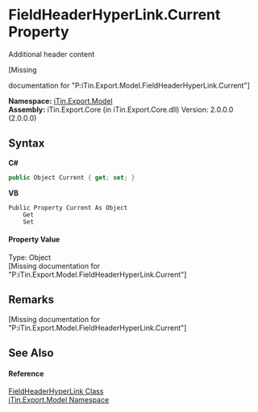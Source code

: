# FieldHeaderHyperLink.Current Property 
Additional header content 

\[Missing <summary> documentation for "P:iTin.Export.Model.FieldHeaderHyperLink.Current"\]

**Namespace:**&nbsp;<a href="N_iTin_Export_Model">iTin.Export.Model</a><br />**Assembly:**&nbsp;iTin.Export.Core (in iTin.Export.Core.dll) Version: 2.0.0.0 (2.0.0.0)

## Syntax

**C#**<br />
``` C#
public Object Current { get; set; }
```

**VB**<br />
``` VB
Public Property Current As Object
	Get
	Set
```


#### Property Value
Type: Object<br />\[Missing <value> documentation for "P:iTin.Export.Model.FieldHeaderHyperLink.Current"\]

## Remarks
\[Missing <remarks> documentation for "P:iTin.Export.Model.FieldHeaderHyperLink.Current"\]

## See Also


#### Reference
<a href="T_iTin_Export_Model_FieldHeaderHyperLink">FieldHeaderHyperLink Class</a><br /><a href="N_iTin_Export_Model">iTin.Export.Model Namespace</a><br />